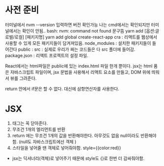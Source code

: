 # 사전 준비

터미널에서 nvm --version 입력하면 버전 확인가능
나는 cmd에서는 확인되지만 터미널에서는 확인이 안됨..
bash: nvm: command not found 문구뜸
yarn add [옵션:글로벌/로컬] [패키지명]
yarn add global create-react-app
cra : 리액트를 웹상에서 사용할 수 있게 모든 패키지들이 담겨져있음.
node_modules : 설치한 패키지들이 들어간다
public :
src : 실제로 우리가 짜는 코드들은 다 src 폴더에 들어감.
package.json : 리액트 프로젝트의 설정 파일.

React에서는 html파일은 public에 있는 index.html 파일 한개 뿐이다.
jsx는 html 품은 자바스크립트 파일이며, jsx 문법을 사용해서 리액트 요소를 만들고, DOM 위에 띄워서 뷰를 그려준다.

return 안에서 if문은 할 수 없다. 대신에 삼항연산자를 사용한다.

# JSX

1. 태그는 꼭 닫아준다.
2. 무조건 1개의 엘리먼트를 반환
3. return 에는 무조건 1개의 값을 반환해야한다. 아무것도 없음 null이라도 반환해야함. (null도 자바스크립트에선 객체
   )
4. 스타일을 넣어줄 땐 객체로 넣어줘야함. style={{color:red}}

- jsx는 딕셔너리(객체)로 넣어주기 때문에 style도 {}로 한번 더 감싸줘야함.

